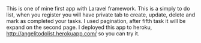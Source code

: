 This is one of mine first app with Laravel framework. This is a simply to do list, when you register you will have private
tab to create, update, delete and mark as completed your tasks.
I used pagination, after fifth task it will be expand on the second page.
I deployed this app to heroku, http://angelitodolist.herokuapp.com/ so you can try it.


